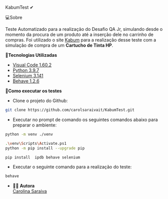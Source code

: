   KabumTest ✔

 
 💻Sobre
 
 Teste Automatizado para a realização do Desafio QA Jr, simulando desde o momento da procura de um produto até a inserção dele no carrinho de compras.
Foi utilizado o site [Kabum](https://www.kabum.com.br/) para a realização desse teste com a simulação de compra de um **Cartucho de Tinta HP**.

 🚀<b>Tecnologias Utilizadas</b>
 
 - [Visual Code 1.60.2](https://code.visualstudio.com/download)
 - [Python 3.9.7](https://www.python.org/downloads/)
 - [Selenium 3.141](https://www.selenium.dev/downloads/)
 - [Behave 1.2.6](https://behave.readthedocs.io/en/stable/install.html)
 

 
  📁<b>Como executar os testes</b>
  <br>
  - Clone o projeto do Github:
  ```bash
  git clone https://github.com/carolsaraivait/KabumTest.git
  ```

  - Executar no prompt de comando os seguintes comandos abaixo para preparar o ambiente:
   ```bash
   python -m venv ./venv

.\venv\Scripts\Activate.ps1 
python -m pip install --upgrade pip

pip install  ipdb behave selenium
 ```
 - Executar o seguinte comando para a realização do teste:
  ```bash
behave
 
   ```
 - 👩‍🦰 <b>Autora</b>
   <br> [Carolina Saraiva](https://www.linkedin.com/in/carolina-saraiva-7998a8174/)</br>
   
